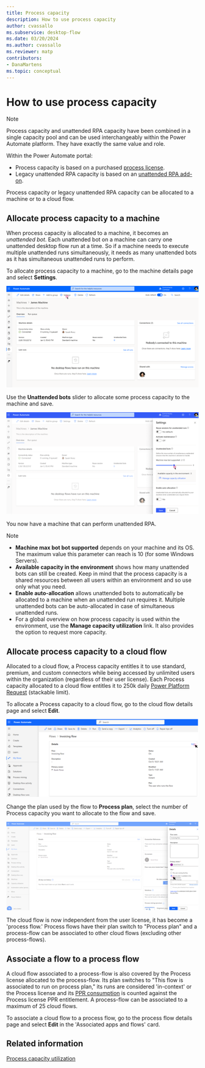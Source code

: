 ```yaml
---
title: Process capacity
description: How to use process capacity
author: cvassallo
ms.subservice: desktop-flow
ms.date: 03/20/2024
ms.author: cvassallo
ms.reviewer: matp
contributors:
- DanaMartens
ms.topic: conceptual
---
```


# How to use process capacity

> [!NOTE]
>
> Process capacity and unattended RPA capacity have been combined in a single capacity pool and can be used interchangeably within the Power Automate platform. They have exactly the same value and role.

Within the Power Automate portal:

- Process capacity is based on a purchased [process license](/power-platform/admin/power-automate-licensing/types).
- Legacy unattended RPA capacity is based on an [unattended RPA add-on](/power-platform/admin/power-automate-licensing/add-ons#unattended-rpa-add-on).

Process capacity or legacy unattended RPA capacity can be allocated to a machine or to a cloud flow.

## Allocate process capacity to a machine

When process capacity is allocated to a machine, it becomes an *unattended bot*. Each unattended bot on a machine can carry one unattended desktop flow run at a time. So if a machine needs to execute multiple unattended runs simultaneously, it needs as many unattended bots as it has simultaneous unattended runs to perform.

To allocate process capacity to a machine, go to the machine details page and select **Settings**.

![Machine page - No unattended bot](media/capacity-utilization/machine-page-0-bot.png)

Use the **Unattended bots** slider to allocate some process capacity to the machine and save.

![Machine page - Settings - Add one unattended bot](media/capacity-utilization/machine-page-setting-1-bot-2.png)

You now have a machine that can perform unattended RPA.

> [!NOTE]
>
> - **Machine max bot bot supported** depends on your machine and its OS. The maximum value this parameter can reach is 10 (for some Windows Servers).
> - **Available capacity in the environment** shows how many unattended bots can still be created. Keep in mind that the process capacity is a shared resources between all users within an environment and so use only what you need.
> - **Enable auto-allocation** allows unattended bots to automatically be allocated to a machine when an unattended run requires it. Multiple unattended bots can be auto-allocated in case of simultaneous unattended runs.
> - For a global overview on how process capacity is used within the environment, use the **Manage capacity utilization** link. It also provides the option to request more capacity.

## Allocate process capacity to a cloud flow 

Allocated to a cloud flow, a Process capacity entitles it to use standard, premium, and custom connectors while being accessed by unlimited users within the organization (regardless of their user license). Each Process capacity allocated to a cloud flow entitles it to 250k daily [Power Platform Request](/power-platform/admin/api-request-limits-allocations#Request-limits-in-power-automate) (stackable limit).

To allocate a Process capacity to a cloud flow, go to the cloud flow details page and select **Edit**.

![Cloud flow details page](media/capacity-utilization/cloud-flow-details-page.png)

Change the plan used by the flow to **Process plan**, select the number of Process capacity you want to allocate to the flow and save.

![Cloud flow details page - Change plan](media/capacity-utilization/cloud-flow-details-page-planChange2.png)

The cloud flow is now independent from the user license, it has become a 'process flow.' Process flows have their plan switch to "Process plan" and a process-flow can be associated to other cloud flows (excluding other process-flows). 

 ## Associate a flow to a process flow

A cloud flow associated to a process-flow is also covered by the Process license allocated to the process-flow. Its plan switches to "This flow is associated to run on process plan," its runs are considered 'in-context' or the Process license and its [PPR consumption](/power-platform/admin/api-request-limits-allocations#Request-limits-in-power-automate) is counted against the Process license PPR entitlement. A process-flow can be associated to a maximum of 25 cloud flows.

To associate a cloud flow to a process flow, go to the process flow details page and select **Edit** in the 'Associated apps and flows' card.


## Related information

[Process capacity utilization](capacity-utilization-process.md)
